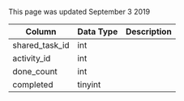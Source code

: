 This page was updated September 3 2019

| Column         | Data Type | Description |
| -------------- | --------- | ----------- |
| shared_task_id | int       |             |
| activity_id    | int       |             |
| done_count     | int       |             |
| completed      | tinyint   |             |